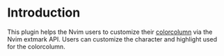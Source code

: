 # Introduction

This plugin helps the Nvim users to customize their [colorcolumn](https://neovim.io/doc/user/options.html#'colorcolumn') via the
Nvim extmark API. Users can customize the character and highlight used for the
colorcolumn.
